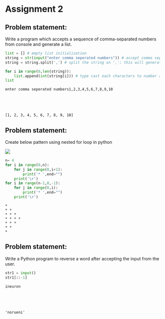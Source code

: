 # Assignment 2

## Problem statement:
Write a program which accepts a sequence of comma-separated numbers from console and generate a list. 


```python
list = [] # empty list initialization
string = str(input("enter comma seperated numbers")) # accept comma seperated numbers from user
string = string.split(',') # split the string on ','; this will generate a list of characters

for i in range(0,len(string)):
    list.append(int(string[i])) # type cast each characters to number and add to the list
list
```

    enter comma seperated numbers1,2,3,4,5,6,7,8,9,10
    




    [1, 2, 3, 4, 5, 6, 7, 8, 9, 10]



## Problem statement:
Create below pattern using nested for loop in python

<img src = "pattern.png">


```python
n= 4
for i in range(0,n):
    for j in range(0,i+1):
        print('* ',end="")
    print('\r')
for i in range(n-1,0,-1):
    for j in range(0,i):
        print('* ',end="")
    print('\r')
```

    * 
    * * 
    * * * 
    * * * * 
    * * * 
    * * 
    * 


## Problem statement:
Write a Python program to reverse a word after accepting the input from the user. 
    


```python
str1 = input()
str1[::-1]
```

    ineuron
    




    'norueni'




```python

```
